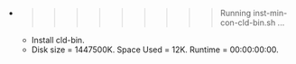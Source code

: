 * >>>>>>>>> Running inst-min-con-cld-bin.sh ...
  * Install cld-bin.
  * Disk size = 1447500K. Space Used = 12K. Runtime = 00:00:00:00.
